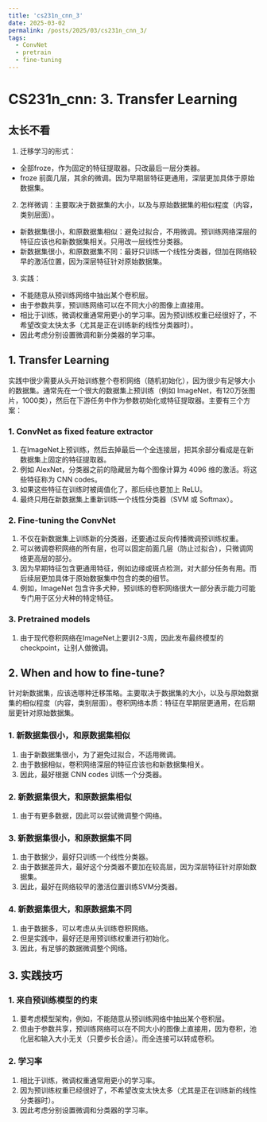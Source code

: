 ```yaml
---
title: 'cs231n_cnn_3'
date: 2025-03-02
permalink: /posts/2025/03/cs231n_cnn_3/
tags:
  - ConvNet
  - pretrain
  - fine-tuning
---
```


# CS231n_cnn: 3. Transfer Learning

## 太长不看
1. 迁移学习的形式：
- 全部froze，作为固定的特征提取器。只改最后一层分类器。
- froze 前面几层，其余的微调。因为早期层特征更通用，深层更加具体于原始数据集。
2. 怎样微调：主要取决于数据集的大小，以及与原始数据集的相似程度（内容，类别层面）。
- 新数据集很小，和原数据集相似：避免过拟合，不用微调。预训练网络深层的特征应该也和新数据集相关。只用改一层线性分类器。
- 新数据集很小，和原数据集不同：最好只训练一个线性分类器，但加在网络较早的激活位置，因为深层特征针对原始数据集。
3. 实践：
- 不能随意从预训练网络中抽出某个卷积层。
- 由于参数共享，预训练网络可以在不同大小的图像上直接用。
- 相比于训练，微调权重通常用更小的学习率。因为预训练权重已经很好了，不希望改变太快太多（尤其是正在训练新的线性分类器时）。
- 因此考虑分别设置微调和新分类器的学习率。

## 1. Transfer Learning
实践中很少需要从头开始训练整个卷积网络（随机初始化），因为很少有足够大小的数据集。通常先在一个很大的数据集上预训练（例如 ImageNet，有120万张图片，1000类），然后在下游任务中作为参数初始化或特征提取器。主要有三个方案：
### 1. ConvNet as fixed feature extractor
1. 在ImageNet上预训练，然后去掉最后一个全连接层，把其余部分看成是在新数据集上固定的特征提取器。
2. 例如 AlexNet，分类器之前的隐藏层为每个图像计算为 4096 维的激活。将这些特征称为 CNN codes。
3. 如果这些特征在训练时被阈值化了，那后续也要加上 ReLU。
4. 最终只用在新数据集上重新训练一个线性分类器（SVM 或 Softmax）。

### 2. Fine-tuning the ConvNet
1. 不仅在新数据集上训练新的分类器，还要通过反向传播微调预训练权重。
2. 可以微调卷积网络的所有层，也可以固定前面几层（防止过拟合），只微调网络更高层的部分。
3. 因为早期特征包含更通用特征，例如边缘或斑点检测，对大部分任务有用。而后续层更加具体于原始数据集中包含的类的细节。
4. 例如，ImageNet 包含许多犬种，预训练的卷积网络很大一部分表示能力可能专门用于区分犬种的特定特征。

### 3. Pretrained models
1. 由于现代卷积网络在ImageNet上要训2-3周，因此发布最终模型的 checkpoint，让别人做微调。

## 2. When and how to fine-tune?
针对新数据集，应该选哪种迁移策略。主要取决于数据集的大小，以及与原始数据集的相似程度（内容，类别层面）。卷积网络本质：特征在早期层更通用，在后期层更针对原始数据集。

### 1. 新数据集很小，和原数据集相似
1. 由于新数据集很小，为了避免过拟合，不适用微调。
2. 由于数据相似，卷积网络深层的特征应该也和新数据集相关。
3. 因此，最好根据 CNN codes 训练一个分类器。

### 2. 新数据集很大，和原数据集相似
1. 由于有更多数据，因此可以尝试微调整个网络。

### 3. 新数据集很小，和原数据集不同
1. 由于数据少，最好只训练一个线性分类器。
2. 由于数据差异大，最好这个分类器不要加在较高层，因为深层特征针对原始数据集。
3. 因此，最好在网络较早的激活位置训练SVM分类器。

### 4. 新数据集很大，和原数据集不同
1. 由于数据多，可以考虑从头训练卷积网络。
2. 但是实践中，最好还是用预训练权重进行初始化。
3. 因此，有足够的数据微调整个网络。

## 3. 实践技巧
### 1. 来自预训练模型的约束
1. 要考虑模型架构，例如，不能随意从预训练网络中抽出某个卷积层。
2. 但由于参数共享，预训练网络可以在不同大小的图像上直接用，因为卷积，池化层和输入大小无关（只要步长合适）。而全连接可以转成卷积。

### 2. 学习率
1. 相比于训练，微调权重通常用更小的学习率。
2. 因为预训练权重已经很好了，不希望改变太快太多（尤其是正在训练新的线性分类器时）。
3. 因此考虑分别设置微调和分类器的学习率。